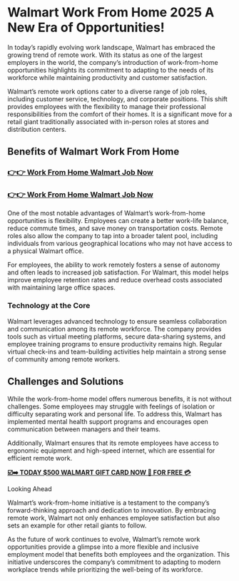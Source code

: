 # Walmart Work From Home 2025 A New Era of Opportunities!

In today’s rapidly evolving work landscape, Walmart has embraced the growing trend of remote work. With its status as one of the largest employers in the world, the company’s introduction of work-from-home opportunities highlights its commitment to adapting to the needs of its workforce while maintaining productivity and customer satisfaction.

Walmart’s remote work options cater to a diverse range of job roles, including customer service, technology, and corporate positions. This shift provides employees with the flexibility to manage their professional responsibilities from the comfort of their homes. It is a significant move for a retail giant traditionally associated with in-person roles at stores and distribution centers.

## Benefits of Walmart Work From Home

### [👉👉 Work From Home Walmart Job Now](https://go4affm.com/c/?p=42588&o=22102&s1=&s1=raj)

### [👉👉 Work From Home Walmart Job Now](https://go4affm.com/c/?p=42588&o=22102&s1=&s1=raj)

One of the most notable advantages of Walmart’s work-from-home opportunities is flexibility. Employees can create a better work-life balance, reduce commute times, and save money on transportation costs. Remote roles also allow the company to tap into a broader talent pool, including individuals from various geographical locations who may not have access to a physical Walmart office.

For employees, the ability to work remotely fosters a sense of autonomy and often leads to increased job satisfaction. For Walmart, this model helps improve employee retention rates and reduce overhead costs associated with maintaining large office spaces.

### Technology at the Core

Walmart leverages advanced technology to ensure seamless collaboration and communication among its remote workforce. The company provides tools such as virtual meeting platforms, secure data-sharing systems, and employee training programs to ensure productivity remains high. Regular virtual check-ins and team-building activities help maintain a strong sense of community among remote workers.

## Challenges and Solutions

While the work-from-home model offers numerous benefits, it is not without challenges. Some employees may struggle with feelings of isolation or difficulty separating work and personal life. To address this, Walmart has implemented mental health support programs and encourages open communication between managers and their teams.

Additionally, Walmart ensures that its remote employees have access to ergonomic equipment and high-speed internet, which are essential for efficient remote work.

[**☑️➡️ TODAY $500 WALMART GIFT CARD NOW 📨 FOR FREE 💳**](https://free-gift-card.raj-solution.com/958f890)

Looking Ahead

Walmart’s work-from-home initiative is a testament to the company’s forward-thinking approach and dedication to innovation. By embracing remote work, Walmart not only enhances employee satisfaction but also sets an example for other retail giants to follow.

As the future of work continues to evolve, Walmart’s remote work opportunities provide a glimpse into a more flexible and inclusive employment model that benefits both employees and the organization. This initiative underscores the company’s commitment to adapting to modern workplace trends while prioritizing the well-being of its workforce.
